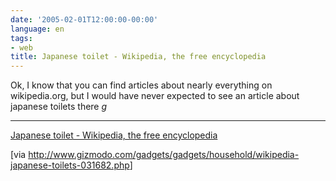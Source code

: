 ```yaml
---
date: '2005-02-01T12:00:00-00:00'
language: en
tags:
- web
title: Japanese toilet - Wikipedia, the free encyclopedia
---
```



Ok, I know that you can find articles about nearly everything on wikipedia.org, but I would have never expected to see an article about japanese toilets there *g*

-------------------------------



<a href="http://en.wikipedia.org/wiki/Japanese_toilet">Japanese toilet - Wikipedia, the free encyclopedia</a>





[via <a href="http://www.gizmodo.com/gadgets/gadgets/household/wikipedia-japanese-toilets-031682.php">http://www.gizmodo.com/gadgets/gadgets/household/wikipedia-japanese-toilets-031682.php</a>]